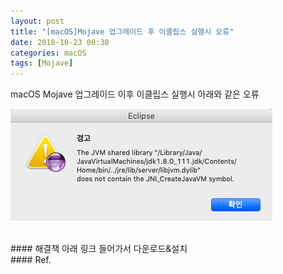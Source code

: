 ```yaml
---
layout: post
title: "[macOS]Mojave 업그레이드 후 이클립스 실행시 오류"
date: 2018-10-23 00:30
categories: macOS
tags: [Mojave]
---
```

macOS Mojave 업그레이드 이후 이클립스 실행시 아래와 같은 오류

![](/images/java-error.png)

<br>
#### 해결책
아래 링크 들어가서 다운로드&설치  
<https://support.apple.com/kb/DL1572?locale=ko_KR>

<br>
#### Ref.
<https://stackoverflow.com/questions/40273055/aptana-studio-3-does-not-contain-the-jni-createjavavm-symbol-error>

